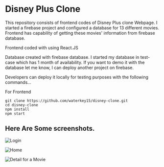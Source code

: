# Disney Plus Clone

This repository consists of frontend codes of Disney Plus clone Webpage. I started a firebase project and configured a database for 13 different movies. Frontend has capability of getting these movies' information from firebase database.

Frontend coded with using React.JS 

Database created with firebase database. I started my database in test-case which has 1 month of availability. If you want to demo it with the database let me know, I can deploy another project on firebase. 

Developers can deploy it locally for testing purposes with the following commands...


For Frontend 

```
git clone https://github.com/waterkey15/disney-clone.git
cd disney-clone
npm install
npm start
```

## Here Are Some screenshots. 

![Login](/screen-shots/login.png)

![Home](/screen-shots/home.png)

![Detail for a Movie](/screen-shots/details.png)
